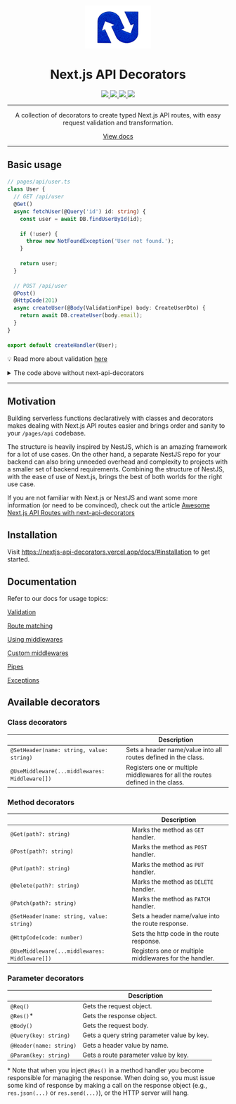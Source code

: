 <div align="center">
  <a aria-label="Next.js API Decorators Logo" href="https://nextjs-api-decorators.vercel.app/" target="_blank" align="center">
    <img src="/public/ICON.png" alt="Next.js API Decorators" width="150">
  </a>
  <h1 align="center">Next.js API Decorators</h1>
  <p align="center">
    <a aria-label="releases" href="https://github.com/codeaashu/nextjs-api-decorators/releases/" target="_blank">
      <img src="https://github.com/codeaashu/nextjs-api-decorators/workflows/Release/badge.svg">
    </a>
    <a aria-label="npm" href="https://www.npmjs.com/package/next-api-decorators" target="_blank">
      <img src="https://img.shields.io/npm/v/next-api-decorators">
    </a>
    <a aria-label="codecov" href="https://codecov.io/gh/codeaashu/nextjs-api-decorators" target="_blank">
      <img src="https://codecov.io/gh/codeaashu/nextjs-api-decorators/branch/master/graph/badge.svg?token=ZV0YT4HU5H">
    </a>
    <a aria-label="stars" href="https://github.com/codeaashu/nextjs-api-decorators/stargazers/" target="_blank">
      <img src="https://img.shields.io/github/stars/codeaashu/nextjs-api-decorators.svg?style=social&label=Star&maxAge=86400" />
    </a>
  </p>
</div>

---

<div align="center">
  A collection of decorators to create typed Next.js API routes, with easy request validation and transformation.

  [View docs](https://nextjs-api-decorators.vercel.app/)
</div>

---

## Basic usage

```ts
// pages/api/user.ts
class User {
  // GET /api/user
  @Get()
  async fetchUser(@Query('id') id: string) {
    const user = await DB.findUserById(id);

    if (!user) {
      throw new NotFoundException('User not found.');
    }

    return user;
  }

  // POST /api/user
  @Post()
  @HttpCode(201)
  async createUser(@Body(ValidationPipe) body: CreateUserDto) {
    return await DB.createUser(body.email);
  }
}

export default createHandler(User);
```

💡 Read more about validation [here](https://nextjs-api-decorators.vercel.app/docs/validation)

<details>
  <summary>The code above without next-api-decorators</summary>

  ```ts
  export default async (req: NextApiRequest, res: NextApiResponse) => {
    if (req.method === 'GET') {
      const user = await DB.findUserById(req.query.id);
      if (!user) {
        return res.status(404).json({
          statusCode: 404,
          message: 'User not found'
        })
      }

      return res.json(user);
    } else if (req.method === 'POST') {
      // Very primitive e-mail address validation.
      if (!req.body.email || (req.body.email && !req.body.email.includes('@'))) {
        return res.status(400).json({
          statusCode: 400,
          message: 'Invalid e-mail address.'
        })
      }

      const user = await DB.createUser(req.body.email);
      return res.status(201).json(user);
    }

    res.status(404).json({
      statusCode: 404,
      message: 'Not Found'
    });
  }
  ```
</details>

---

## Motivation

Building serverless functions declaratively with classes and decorators makes dealing with Next.js API routes easier and brings order and sanity to your `/pages/api` codebase.

The structure is heavily inspired by NestJS, which is an amazing framework for a lot of use cases. On the other hand, a separate NestJS repo for your backend can also bring unneeded overhead and complexity to projects with a smaller set of backend requirements. Combining the structure of NestJS, with the ease of use of Next.js, brings the best of both worlds for the right use case.

If you are not familiar with Next.js or NestJS and want some more information (or need to be convinced), check out the article
[Awesome Next.js API Routes with next-api-decorators](https://dev.to/warrioraashuu/awesome-nextjs-api-routes-with-next-api-decorators-1bd0)


## Installation

Visit https://nextjs-api-decorators.vercel.app/docs/#installation to get started.

## Documentation

Refer to our docs for usage topics:

[Validation](https://nextjs-api-decorators.vercel.app/docs/validation)

[Route matching](https://nextjs-api-decorators.vercel.app/docs/routing/route-matching)

[Using middlewares](https://nextjs-api-decorators.vercel.app/docs/middlewares)

[Custom middlewares](https://nextjs-api-decorators.vercel.app/docs/middlewares#custom-middleware-decorators)

[Pipes](https://nextjs-api-decorators.vercel.app/docs/pipes)

[Exceptions](https://nextjs-api-decorators.vercel.app/docs/exceptions)

## Available decorators

### Class decorators

|                                           | Description                                                    |
| ----------------------------------------- | -------------------------------------------------------------- |
| `@SetHeader(name: string, value: string)` | Sets a header name/value into all routes defined in the class. |
| `@UseMiddleware(...middlewares: Middleware[])` | Registers one or multiple middlewares for all the routes defined in the class. |

### Method decorators

|                                           | Description                                       |
| ----------------------------------------- | ------------------------------------------------- |
| `@Get(path?: string)`                     | Marks the method as `GET` handler.                |
| `@Post(path?: string)`                    | Marks the method as `POST` handler.               |
| `@Put(path?: string)`                     | Marks the method as `PUT` handler.                |
| `@Delete(path?: string)`                  | Marks the method as `DELETE` handler.             |
| `@Patch(path?: string)`                   | Marks the method as `PATCH` handler.             |
| `@SetHeader(name: string, value: string)` | Sets a header name/value into the route response. |
| `@HttpCode(code: number)`                 | Sets the http code in the route response.         |
| `@UseMiddleware(...middlewares: Middleware[])` | Registers one or multiple middlewares for the handler. |

### Parameter decorators

|                         | Description                                 |
| ----------------------- | ------------------------------------------- |
| `@Req()`                | Gets the request object.                    |
| `@Res()`*               | Gets the response object.                   |
| `@Body()`               | Gets the request body.                      |
| `@Query(key: string)`   | Gets a query string parameter value by key. |
| `@Header(name: string)` | Gets a header value by name.                |
| `@Param(key: string)`   | Gets a route parameter value by key.        |

\* Note that when you inject `@Res()` in a method handler you become responsible for managing the response. When doing so, you must issue some kind of response by making a call on the response object (e.g., `res.json(...)` or `res.send(...)`), or the HTTP server will hang.
